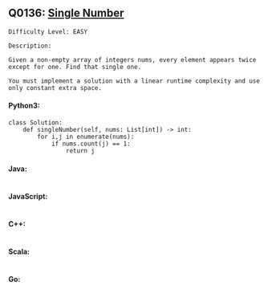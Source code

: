 ## Q0136: [Single Number](https://leetcode.com/problems/single-number/)

```
Difficulty Level: EASY
```

```
Description:

Given a non-empty array of integers nums, every element appears twice except for one. Find that single one.

You must implement a solution with a linear runtime complexity and use only constant extra space.
```

#### Python3:

```
class Solution:
    def singleNumber(self, nums: List[int]) -> int:
        for i,j in enumerate(nums):
            if nums.count(j) == 1:
                return j
```

#### Java:

```

```

#### JavaScript:

```

```

#### C++:

```

```

#### Scala:

```

```

#### Go:

```

```